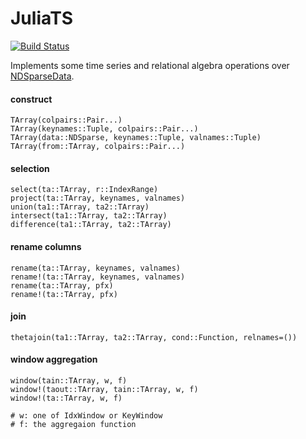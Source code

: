 # JuliaTS

[![Build Status](https://travis-ci.org/tanmaykm/JuliaTS.jl.svg?branch=master)](https://travis-ci.org/tanmaykm/JuliaTS.jl)

Implements some time series and relational algebra operations over [NDSparseData](https://github.com/JuliaComputing/NDSparseData.jl).

#### construct

````
TArray(colpairs::Pair...)
TArray(keynames::Tuple, colpairs::Pair...)
TArray(data::NDSparse, keynames::Tuple, valnames::Tuple)
TArray(from::TArray, colpairs::Pair...)
````

#### selection

````
select(ta::TArray, r::IndexRange)
project(ta::TArray, keynames, valnames)
union(ta1::TArray, ta2::TArray)
intersect(ta1::TArray, ta2::TArray)
difference(ta1::TArray, ta2::TArray)
````

#### rename columns

````
rename(ta::TArray, keynames, valnames)
rename!(ta::TArray, keynames, valnames)
rename(ta::TArray, pfx)
rename!(ta::TArray, pfx)
````

#### join

````
thetajoin(ta1::TArray, ta2::TArray, cond::Function, relnames=())
````

#### window aggregation

````
window(tain::TArray, w, f)
window!(taout::TArray, tain::TArray, w, f)
window!(ta::TArray, w, f)

# w: one of IdxWindow or KeyWindow
# f: the aggregaion function
````

